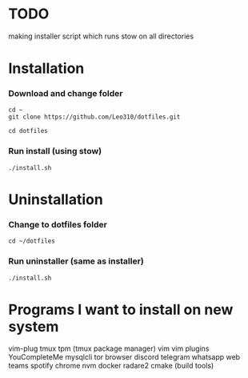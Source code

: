 # TODO
making installer script which runs stow on all directories

# Installation
### Download and change folder
```
cd ~
git clone https://github.com/Leo310/dotfiles.git

cd dotfiles
```
### Run install (using stow)
```
./install.sh
```

# Uninstallation

### Change to dotfiles folder
```
cd ~/dotfiles
```

### Run uninstaller (same as installer)
```
./install.sh
```

# Programs I want to install on new system
vim-plug
tmux
tpm (tmux package manager)
vim
vim plugins
YouCompleteMe
mysqlcli
tor browser
discord
telegram
whatsapp web
teams
spotify
chrome
nvm
docker
radare2
cmake (build tools)
